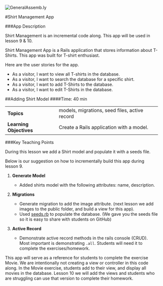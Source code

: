 ![GeneralAssemb.ly](http://studio.generalassemb.ly/GA_Slide_Assets/Code_along_icon_md.png)


#Shirt Management App

###App Description
 
Shirt Management is an incremental code along. This app will be used in lesson 9 & 10. 

Shirt Management App is a Rails application that stores information about T-Shirts. This app was built for T-shirt enthusiast.

Here are the user stories for the app. 

*	As a visitor, I want to view all T-shirts in the database. 
*	As a visitor, I want to search the database for a specific shirt.
*	As a visitor, I want to add T-Shirts to the database.
*	As a visitor, I want to edit T-Shirts in the database.


##Adding Shirt Model
####Time: 40 min

| | |
| ------------- |:-------------|
| __Topics__ |models, migrations, seed files, active record| 
| __Learning Objectives__ | Create a Rails application with a model.| 



###Key Teaching Points

During this lesson we add a Shirt model and populate it with a seeds file.

Below is our suggestion on how to incrementally build this app during lesson 9.

1.	__Generate Model__

	*	Added shirts model with the following attributes: name, description.

2.	__Migrations__

	*	Generate migration to add the image attribute. (next lesson we add images to the public folder, and build a view for this app).
	*	Used [seeds.rb](seeds.rb) to populate the database. (We gave you the seeds file so it is easy to share with students on GitHub)

3.	__Active Record__

	*	Demonstrate active record methods in the rails console (CRUD). Most important is demonstrating ```.all```. Students will need it to complete the exercises/homework.
		

This app will serve as a reference for students to complete the exercise Movie. We are intentionally not creating a view or controller in this code along. In the Movie exercise, students add to their view, and display all movies in the database. Lesson 10 we will add the views and students who are struggling can use that version to complete their homework.

